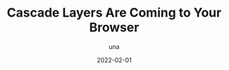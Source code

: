 ---
author: una
date: 2022-02-01
draft: true
publisher: chromiumdev
tags:
  - css
  - cascade
  - user-agents
  - support
target_url: https://developer.chrome.com/blog/cascade-layers/
title: Cascade Layers Are Coming to Your Browser
---